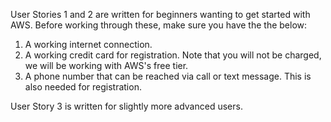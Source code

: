 User Stories 1 and 2 are written for beginners wanting to get started with AWS.
Before working through these, make sure you have the the below:
1. A working internet connection.
2. A working credit card for registration. Note that you will not be charged, we will be working with AWS's free tier.
3. A phone number that can be reached via call or text message. This is also needed for registration.


User Story 3 is written for slightly more advanced users. 

